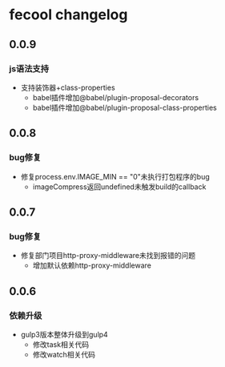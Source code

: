 # fecool changelog

## 0.0.9

### js语法支持

- 支持装饰器+class-properties
  - babel插件增加@babel/plugin-proposal-decorators
  - babel插件增加@babel/plugin-proposal-class-properties

## 0.0.8

### bug修复

- 修复process.env.IMAGE_MIN == "0"未执行打包程序的bug
  - imageCompress返回undefined未触发build的callback

## 0.0.7

### bug修复

- 修复部门项目http-proxy-middleware未找到报错的问题
  - 增加默认依赖http-proxy-middleware

## 0.0.6

### 依赖升级

- gulp3版本整体升级到gulp4
  - 修改task相关代码
  - 修改watch相关代码